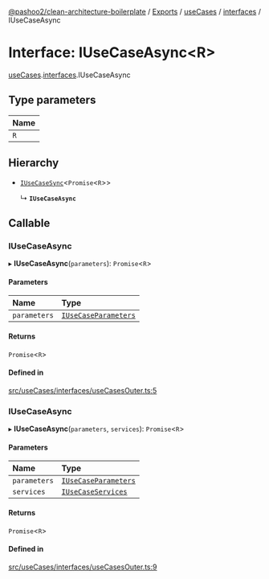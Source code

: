 [@pashoo2/clean-architecture-boilerplate](../README.md) / [Exports](../modules.md) / [useCases](../modules/usecases.md) / [interfaces](../modules/usecases.interfaces.md) / IUseCaseAsync

# Interface: IUseCaseAsync<R\>

[useCases](../modules/usecases.md).[interfaces](../modules/usecases.interfaces.md).IUseCaseAsync

## Type parameters

| Name |
| :------ |
| `R` |

## Hierarchy

- [`IUseCaseSync`](usecases.interfaces.iusecasesync.md)<`Promise`<`R`\>\>

  ↳ **`IUseCaseAsync`**

## Callable

### IUseCaseAsync

▸ **IUseCaseAsync**(`parameters`): `Promise`<`R`\>

#### Parameters

| Name | Type |
| :------ | :------ |
| `parameters` | [`IUseCaseParameters`](usecases.interfaces.iusecaseparameters.md) |

#### Returns

`Promise`<`R`\>

#### Defined in

[src/useCases/interfaces/useCasesOuter.ts:5](https://github.com/pashoo2/clean-architecture-boilerplate/blob/914ff8c/src/useCases/interfaces/useCasesOuter.ts#L5)

### IUseCaseAsync

▸ **IUseCaseAsync**(`parameters`, `services`): `Promise`<`R`\>

#### Parameters

| Name | Type |
| :------ | :------ |
| `parameters` | [`IUseCaseParameters`](usecases.interfaces.iusecaseparameters.md) |
| `services` | [`IUseCaseServices`](usecases.interfaces.iusecaseservices.md) |

#### Returns

`Promise`<`R`\>

#### Defined in

[src/useCases/interfaces/useCasesOuter.ts:9](https://github.com/pashoo2/clean-architecture-boilerplate/blob/914ff8c/src/useCases/interfaces/useCasesOuter.ts#L9)
